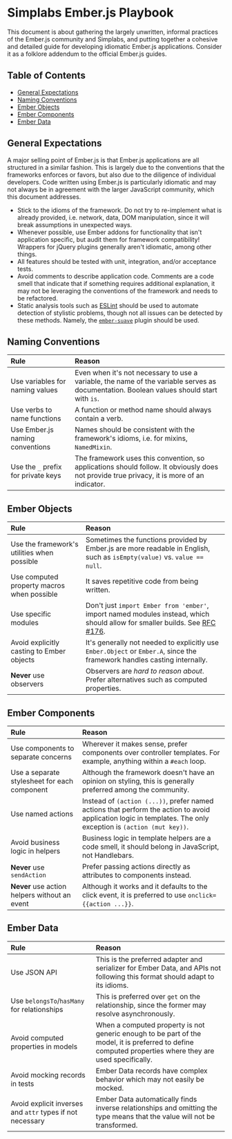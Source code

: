 # Simplabs Ember.js Playbook

This document is about gathering the largely unwritten, informal practices of the Ember.js community and Simplabs, and putting together a cohesive and detailed guide for developing idiomatic Ember.js applications. Consider it as a folklore addendum to the official Ember.js guides.


## Table of Contents

- [General Expectations](#general-expectations)
- [Naming Conventions](#naming-conventions)
- [Ember Objects](#ember-objects)
- [Ember Components](#ember-components)
- [Ember Data](#ember-data)


## General Expectations

A major selling point of Ember.js is that Ember.js applications are all structured in a similar fashion. This is largely due to the conventions that the frameworks enforces or favors, but also due to the diligence of individual developers. Code written using Ember.js is particularly idiomatic and may not always be in agreement with the larger JavaScript community, which this document addresses.

- Stick to the idioms of the framework. Do not try to re-implement what is already provided, i.e. network, data, DOM manipulation, since it will break assumptions in unexpected ways.
- Whenever possible, use Ember addons for functionality that isn't application specific, but audit them for framework compatibility! Wrappers for jQuery plugins generally aren't idiomatic, among other things.
- All features should be tested with unit, integration, and/or acceptance tests.
- Avoid comments to describe application code. Comments are a code smell that indicate that if something requires additional explanation, it may not be leveraging the conventions of the framework and needs to be refactored.
- Static analysis tools such as [ESLint](http://eslint.org/) should be used to automate detection of stylistic problems, though not all issues can be detected by these methods. Namely, the [`ember-suave`](https://github.com/DockYard/eslint-plugin-ember-suave) plugin should be used.


## Naming Conventions

| Rule | Reason |
|:-----|:-------|
| Use variables for naming values | Even when it's not necessary to use a variable, the name of the variable serves as documentation. Boolean values should start with `is`. |
| Use verbs to name functions | A function or method name should always contain a verb. |
| Use Ember.js naming conventions | Names should be consistent with the framework's idioms, i.e. for mixins, `NamedMixin`. |
| Use the `_` prefix for private keys | The framework uses this convention, so applications should follow. It obviously does not provide true privacy, it is more of an indicator. |


## Ember Objects

| Rule | Reason |
|:-----|:-------|
| Use the framework's utilities when possible | Sometimes the functions provided by Ember.js are more readable in English, such as `isEmpty(value)` vs. `value == null`. |
| Use computed property macros when possible | It saves repetitive code from being written. |
| Use specific modules | Don't just `import Ember from 'ember'`, import named modules instead, which should allow for smaller builds. See [RFC #176](https://github.com/emberjs/rfcs/pull/176). |
| Avoid explicitly casting to Ember objects | It's generally not needed to explicitly use `Ember.Object` or `Ember.A`, since the framework handles casting internally. |
| **Never** use observers | Observers are *hard to reason about*. Prefer alternatives such as computed properties. |


## Ember Components

| Rule | Reason |
|:-----|:-------|
| Use components to separate concerns | Wherever it makes sense, prefer components over controller templates. For example, anything within a `#each` loop. |
| Use a separate stylesheet for each component | Although the framework doesn't have an opinion on styling, this is generally preferred among the community. |
| Use named actions | Instead of `(action (...))`, prefer named actions that perform the action to avoid application logic in templates. The only exception is `(action (mut key))`. |
| Avoid business logic in helpers | Business logic in template helpers are a code smell, it should belong in JavaScript, not Handlebars. |
| **Never** use `sendAction` | Prefer passing actions directly as attributes to components instead. |
| **Never** use action helpers without an event | Although it works and it defaults to the click event, it is preferred to use `onclick={{action ...}}`. |


## Ember Data

| Rule | Reason |
|:-----|:-------|
| Use JSON API | This is the preferred adapter and serializer for Ember Data, and APIs not following this format should adapt to its idioms. |
| Use `belongsTo`/`hasMany` for relationships | This is preferred over `get` on the relationship, since the former may resolve asynchronously. |
| Avoid computed properties in models | When a computed property is not generic enough to be part of the model, it is preferred to define computed properties where they are used specifically. |
| Avoid mocking records in tests | Ember Data records have complex behavior which may not easily be mocked. |
| Avoid explicit inverses and `attr` types if not necessary | Ember Data automatically finds inverse relationships and omitting the type means that the value will not be transformed. |
